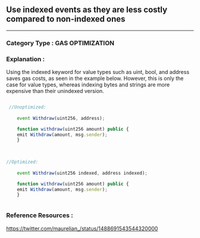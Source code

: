 ## Use indexed events as they are less costly compared to non-indexed ones


---

### **Category Type** : GAS OPTIMIZATION


### **Explanation** :

Using the indexed keyword for value types such as uint, bool, and address saves gas costs, as seen in the example below. However, this is only the case for value types, whereas indexing bytes and strings are more expensive than their unindexed version.

```javascript

 //Unoptimized:
    
    event Withdraw(uint256, address);

	function withdraw(uint256 amount) public {
	emit Withdraw(amount, msg.sender);
	}

    
    
//Optimized:
    
    event Withdraw(uint256 indexed, address indexed);

	function withdraw(uint256 amount) public {
	emit Withdraw(amount, msg.sender);
	}



```



### **Reference Resources** : 

 https://twitter.com/maurelian_/status/1488691543544320000



